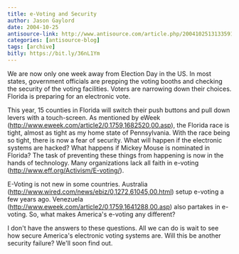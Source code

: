 ```yaml
---
title: e-Voting and Security
author: Jason Gaylord
date: 2004-10-25
antisource-link: http://www.antisource.com/article.php/20041025131335912
categories: [antisource-blog]
tags: [archive]
bitly: https://bit.ly/36nL1Ym
---
```


We are now only one week away from Election Day in the US. In most states, government officials are prepping the voting booths and checking the security of the voting facilities. Voters are narrowing down their choices. Florida is preparing for an electronic vote.  
  
This year, 15 counties in Florida will switch their push buttons and pull down levers with a touch-screen. As mentioned by eWeek (http://www.eweek.com/article2/0,1759,1682520,00.asp), the Florida race is tight, almost as tight as my home state of Pennsylvania. With the race being so tight, there is now a fear of security. What will happen if the electronic systems are hacked? What happens if Mickey Mouse is nominated in Florida? The task of preventing these things from happening is now in the hands of technology. Many organizations lack all faith in e-voting (http://www.eff.org/Activism/E-voting/).  
  
E-Voting is not new in some countries. Australia (http://www.wired.com/news/ebiz/0,1272,61045,00.html) setup e-voting a few years ago. Venezuela (http://www.eweek.com/article2/0,1759,1641288,00.asp) also partakes in e-voting. So, what makes America's e-voting any different?  
  
I don't have the answers to these questions. All we can do is wait to see how secure America's electronic voting systems are. Will this be another security failure? We'll soon find out.